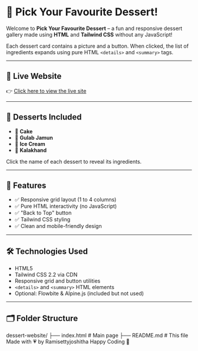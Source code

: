 # 🍰 Pick Your Favourite Dessert!

Welcome to **Pick Your Favourite Dessert** – a fun and responsive dessert gallery made using **HTML** and **Tailwind CSS** without any JavaScript!

Each dessert card contains a picture and a button. When clicked, the list of ingredients expands using pure HTML `<details>` and `<summary>` tags.

---

## 🔗 Live Website

👉 [Click here to view the live site](https://your-username.github.io/dessert-website/)  


---

## 🍨 Desserts Included

- 🎂 **Cake**
- 🍯 **Gulab Jamun**
- 🍦 **Ice Cream**
- 🍮 **Kalakhand**

Click the name of each dessert to reveal its ingredients.

---

## 📱 Features

- ✅ Responsive grid layout (1 to 4 columns)
- ✅ Pure HTML interactivity (no JavaScript)
- ✅ "Back to Top" button
- ✅ Tailwind CSS styling
- ✅ Clean and mobile-friendly design

---

## 🛠️ Technologies Used

- HTML5
- Tailwind CSS 2.2 via CDN
- Responsive grid and button utilities
- `<details>` and `<summary>` HTML elements
- Optional: Flowbite & Alpine.js (included but not used)

---

## 🗂️ Folder Structure
dessert-website/
├── index.html # Main page
├── README.md # This file
Made with 💗 by Ramisettyjoshitha
Happy Coding 🍭

